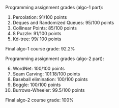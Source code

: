 Programming assignment grades (algo-1 part):

1) Percolation: 91/100 points 
2) Deques and Randomized Queues: 95/100 points
3) Collinear Points: 85/100 points
4) 8 Puzzle: 91/100 points 
5) Kd-tree: 99/ 100 points

Final algo-1 course grade: 92.2%

Programming assignment grades (algo-2 part):

6) WordNet: 100/100 points
7) Seam Carving: 101.18/100 points
8) Baseball elimination: 100/100 points
9) Boggle: 100/100 points
10) Burrows-Wheeler: 99.5/100 points

Final algo-2 course grade: 100%
